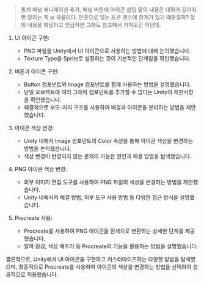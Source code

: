 
> 통계 패널 애니메이션 추가, 패널 버튼에 아이콘 삽입
> 앞의 내용은 대화가 길어지면 잘리는 게 ai 국룰이다. 인풋으로 넣는 토큰 갯수에 한계가 있기 떄문일까? 앞의 내용을 봐달라고 언급하면 그래도 참고해서 가져오긴 하던데.

1. UI 아이콘 구현:
   - PNG 파일을 Unity에서 UI 아이콘으로 사용하는 방법에 대해 논의했습니다.
   - Texture Type을 Sprite로 설정하는 것이 기본적인 단계임을 확인했습니다.

2. 버튼과 아이콘 구현:
   - Button 컴포넌트와 Image 컴포넌트를 함께 사용하는 방법을 설명했습니다.
   - 단일 오브젝트에 여러 그래픽 컴포넌트를 추가할 수 없다는 Unity의 제한사항을 확인했습니다.
   - 해결책으로 부모-자식 구조를 사용하여 배경과 아이콘을 분리하는 방법을 제안했습니다.

3. 아이콘 색상 변경:
   - Unity 내에서 Image 컴포넌트의 Color 속성을 통해 아이콘 색상을 변경하는 방법을 논의했습니다.
   - 색상 변경이 반영되지 않는 문제의 가능한 원인과 해결 방법을 탐색했습니다.

4. PNG 아이콘 색상 변경:
   - 외부 이미지 편집 도구를 사용하여 PNG 파일의 색상을 변경하는 방법을 제안했습니다.
   - Unity 내에서의 해결 방법, 외부 도구 사용 방법 등 다양한 접근 방식을 설명했습니다.

5. Procreate 사용:
   - Procreate를 사용하여 PNG 아이콘을 흰색으로 변환하는 상세한 단계를 제공했습니다.
   - 알파 잠금, 색상 채우기 등 Procreate의 기능을 활용하는 방법을 설명했습니다.

결론적으로, Unity에서 UI 아이콘을 구현하고 커스터마이즈하는 다양한 방법을 탐색했으며, 최종적으로 Procreate를 사용하여 아이콘의 색상을 변경하는 방법을 선택하여 성공적으로 적용했습니다.